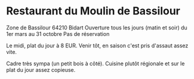 # Restaurant du Moulin de Bassilour

  Zone de Bassilour
  64210 Bidart
  Ouverture tous les jours (matin et soir) du 1er mars au 31 octobre
  Pas de réservation

Le midi, plat du jour à 8 EUR. Venir tôt, en saison c'est pris d'assaut assez vite.

Cadre très sympa (un petit bois à côté). Cuisine plutôt régionale et sur le plat du jour assez copieuse.
